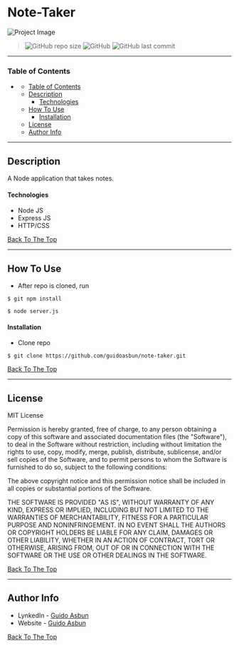 # Note-Taker

![Project Image](https://guidoasbun.s3.amazonaws.com/Note-Taker.png)

> ![GitHub repo size](https://img.shields.io/github/repo-size/guidoasbun/note-taker) ![GitHub](https://img.shields.io/github/license/guidoasbun/note-taker)
 ![GitHub last commit](https://img.shields.io/github/last-commit/guidoasbun/note-taker)
---

### Table of Contents

- [](#)
    - [Table of Contents](#table-of-contents)
  - [Description](#description)
      - [Technologies](#technologies)
  - [How To Use](#how-to-use)
      - [Installation](#installation)
  - [License](#license)
  - [Author Info](#author-info)

---

## Description

A Node application that takes notes.

#### Technologies

- Node JS
- Express JS
- HTTP/CSS

[Back To The Top](#note-taker)

---

## How To Use

 - After repo is cloned, run
 ```
 $ git npm install
 ```
 ```
 $ node server.js
 ```


#### Installation

- Clone repo
```
$ git clone https://github.com/guidoasbun/note-taker.git
```

[Back To The Top](#note-taker)

---

## License

MIT License

Permission is hereby granted, free of charge, to any person obtaining a copy
of this software and associated documentation files (the "Software"), to deal
in the Software without restriction, including without limitation the rights
to use, copy, modify, merge, publish, distribute, sublicense, and/or sell
copies of the Software, and to permit persons to whom the Software is
furnished to do so, subject to the following conditions:

The above copyright notice and this permission notice shall be included in all
copies or substantial portions of the Software.

THE SOFTWARE IS PROVIDED "AS IS", WITHOUT WARRANTY OF ANY KIND, EXPRESS OR
IMPLIED, INCLUDING BUT NOT LIMITED TO THE WARRANTIES OF MERCHANTABILITY,
FITNESS FOR A PARTICULAR PURPOSE AND NONINFRINGEMENT. IN NO EVENT SHALL THE
AUTHORS OR COPYRIGHT HOLDERS BE LIABLE FOR ANY CLAIM, DAMAGES OR OTHER
LIABILITY, WHETHER IN AN ACTION OF CONTRACT, TORT OR OTHERWISE, ARISING FROM,
OUT OF OR IN CONNECTION WITH THE SOFTWARE OR THE USE OR OTHER DEALINGS IN THE
SOFTWARE.

[Back To The Top](#note-taker)

---

## Author Info

- LynkedIn - [Guido Asbun](https://www.linkedin.com/in/guidoasbun/)
- Website - [Guido Asbun](https://www.guidoasbun.net)

[Back To The Top](#note-taker)
